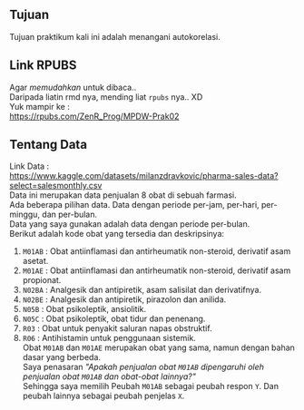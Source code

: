 ## Tujuan
Tujuan praktikum kali ini adalah menangani autokorelasi.  

## Link RPUBS
Agar _memudahkan_ untuk dibaca..  
Daripada liatin rmd nya, mending liat `rpubs` nya.. XD    
Yuk mampir ke :  
https://rpubs.com/ZenR_Prog/MPDW-Prak02  
  
## Tentang Data
Link Data :  
https://www.kaggle.com/datasets/milanzdravkovic/pharma-sales-data?select=salesmonthly.csv   
Data ini merupakan data penjualan 8 obat di sebuah farmasi.  
Ada beberapa pilihan data. Data dengan periode per-jam, per-hari, per-minggu, dan per-bulan.  
Data yang saya gunakan adalah data dengan periode per-bulan.  
Berikut adalah kode obat yang tersedia dan deskripsinya:  
1. `M01AB` : Obat antiinflamasi dan antirheumatik non-steroid, derivatif asam asetat.
2. `M01AE` : Obat antiinflamasi dan antirheumatik non-steroid, derivatif asam propionat.
3. `N02BA` : Analgesik dan antipiretik, asam salisilat dan derivatifnya.
4. `N02BE` : Analgesik dan antipiretik, pirazolon dan anilida.
5. `N05B`  : Obat psikoleptik, ansiolitik.
6. `N05C`  : Obat psikoleptik, obat tidur dan penenang.
7. `R03`   : Obat untuk penyakit saluran napas obstruktif.
8. `R06`   : Antihistamin untuk penggunaan sistemik.  
Obat `M01AB` dan `M01AE` merupakan obat yang sama, namun dengan bahan dasar yang berbeda.  
Saya penasaran _"Apakah penjualan obat `M01AB` dipengaruhi oleh penjualan obat `M01AB` dan obat-obat lainnya?"_  
Sehingga saya memilih Peubah `M01AB` sebagai peubah respon `Y`. Dan peubah lainnya sebagai peubah penjelas `X`.  
  


